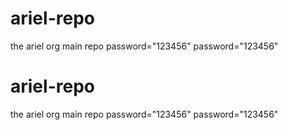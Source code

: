 # ariel-repo
the ariel org main repo
password="123456"
password="123456"
# ariel-repo
the ariel org main repo
password="123456"
password="123456"
